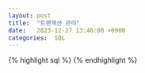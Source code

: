 ```yaml
---
layout: post
title:  "트랜잭션 관리"
date:   2023-12-27 13:46:00 +0900
categories:  SQL
---
```




{% highlight sql %}
{% endhighlight %}